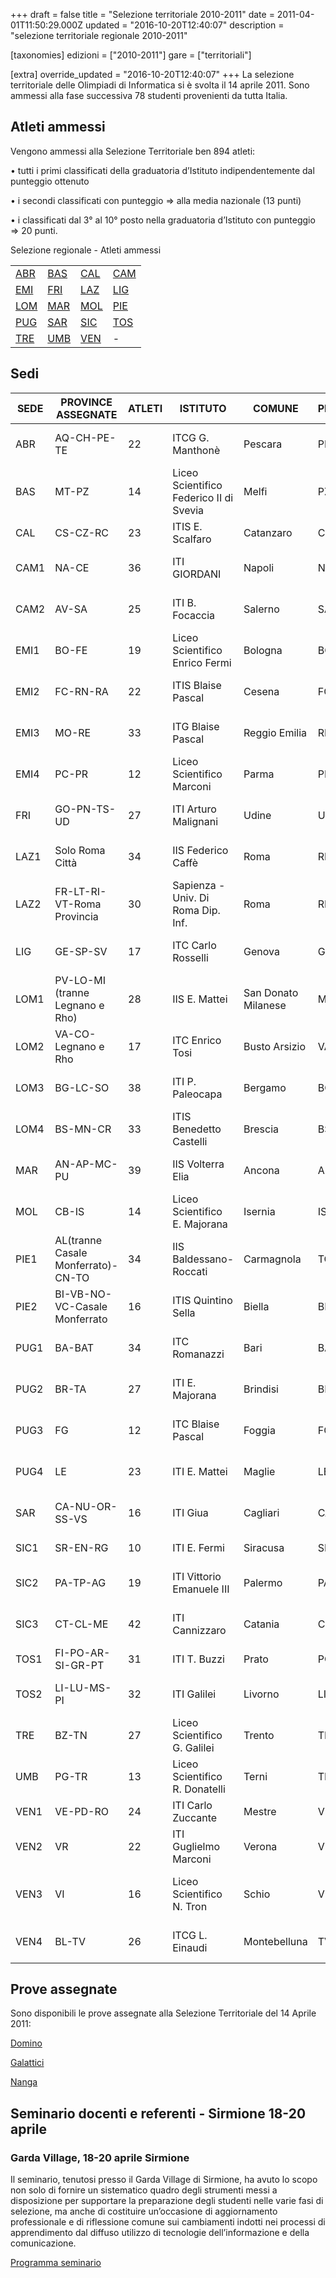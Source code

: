 +++
draft = false
title = "Selezione territoriale 2010-2011"
date = 2011-04-01T11:50:29.000Z
updated = "2016-10-20T12:40:07"
description = "selezione territoriale regionale 2010-2011"

[taxonomies]
edizioni = ["2010-2011"]
gare = ["territoriali"]

[extra]
override_updated = "2016-10-20T12:40:07"
+++
La selezione territoriale delle Olimpiadi di Informatica si è svolta il 14 aprile 2011. Sono ammessi alla fase successiva 78 studenti provenienti da tutta Italia.

<!-- more -->

## Atleti ammessi

Vengono ammessi alla Selezione Territoriale ben 894 atleti:

• tutti i primi classificati della graduatoria d’Istituto indipendentemente dal punteggio ottenuto

• i secondi classificati con punteggio => alla media nazionale (13 punti)

• i classificati dal 3° al 10° posto nella graduatoria d’Istituto con punteggio => 20 punti.

Selezione regionale - Atleti ammessi

|||||
| ------------------------------------------------------------------------ | ------------------------------------------------------------------ | ---------------------------------------------------------------- | ---------------------------------------------------------------- |
| [ABR](/oldsite/ter11/abruzzo_ammessi.pdf)            | [BAS](/oldsite/ter11/basilicata%20ammessi.pdf) | [CAL](/oldsite/ter11/calabria%20ammessi.pdf) | [CAM](/oldsite/ter11/campania%20ammessi.pdf) |
| [EMI](/oldsite/ter11/emilia%20romagna%20ammessi.pdf) | [FRI](/oldsite/ter11/friuli%20ammessi.pdf)     | [LAZ](/oldsite/ter11/lazio%20ammessi.pdf)    | [LIG](/oldsite/ter11/liguria%20ammessi.pdf)  |
| [LOM](/oldsite/ter11/lombardia%20ammessi.pdf)        | [MAR](/oldsite/ter11/marche%20ammessi.pdf)     | [MOL](/oldsite/ter11/molise%20ammessi.pdf)   | [PIE](/oldsite/ter11/piemonte%20ammessi.pdf) |
| [PUG](/oldsite/ter11/puglia%20ammessi.pdf)           | [SAR](/oldsite/ter11/sardegna%20ammessi.pdf)   | [SIC](/oldsite/ter11/sicilia%20ammessi.pdf)  | [TOS](/oldsite/ter11/toscana%20ammessi.pdf)  |
| [TRE](/oldsite/ter11/trentino%20ammessi.pdf)         | [UMB](/oldsite/ter11/umbria_ammessi.pdf)       | [VEN](/oldsite/ter11/veneto_ammessi.pdf)     | \-                                                               |

## Sedi

| **SEDE** | **PROVINCE ASSEGNATE**             | **ATLETI** | **ISTITUTO**                            | **COMUNE**          | **PROV.** | **REFERENTE**                                                                  |
| -------- | ---------------------------------- | ---------- | --------------------------------------- | ------------------- | --------- | ------------------------------------------------------------------------------ |
| ABR      | AQ-CH-PE-TE                        | 22         | ITCG G. Manthonè                        | Pescara             | PE        | [Prof.ssa Rossana D´Ignazio](mailto:digros@katamail.com)                       |
| BAS      | MT-PZ                              | 14         | Liceo Scientifico Federico II di Svevia | Melfi               | PZ        | [Prof.ssa Teresa Caruso](mailto:teresa.caruso@istruzione.it)                   |
| CAL      | CS-CZ-RC                           | 23         | ITIS E. Scalfaro                        | Catanzaro           | CZ        | [Prof. Bruno Dattilo](mailto:bruno.dattilo@istruzione.it)                      |
| CAM1     | NA-CE                              | 36         | ITI GIORDANI                            | Napoli              | NA        | [Prof.ssa Stefania Ciapparelli](mailto:steciapp@libero.it)                     |
| CAM2     | AV-SA                              | 25         | ITI B. Focaccia                         | Salerno             | SA        | [Prof. Agostino Clavelli](mailto:agostino.clavelli@istruzione.it)              |
| EMI1     | BO-FE                              | 19         | Liceo Scientifico Enrico Fermi          | Bologna             | BO        | [Prof.ssa Giorgeliana Carletto](mailto:gcarletto@email.it)                     |
| EMI2     | FC-RN-RA                           | 22         | ITIS Blaise Pascal                      | Cesena              | FC        | [Prof.ssa Vanna Zabberoni](mailto:vanna.zabberoni@itis-cesena.it)              |
| EMI3     | MO-RE                              | 33         | ITG Blaise Pascal                       | Reggio Emilia       | RE        | [Prof.ssa Annamaria Culzoni](mailto:mariaculzoni@libero.it)                    |
| EMI4     | PC-PR                              | 12         | Liceo Scientifico Marconi               | Parma               | PR        | [Prof.ssa Maria Botta](mailto:maria_botta@libero.it)                           |
| FRI      | GO-PN-TS-UD                        | 27         | ITI Arturo Malignani                    | Udine               | UD        | [Prof.ssa Nicoletta Negrello](mailto:negrello@malignani.ud.it)                 |
| LAZ1     | Solo Roma Città                    | 34         | IIS Federico Caffè                      | Roma                | RM        | [Prof.ssa Francesca Bussotti](mailto:frankbu@inwind.it)                        |
| LAZ2     | FR-LT-RI-VT-Roma Provincia         | 30         | Sapienza - Univ. Di Roma Dip. Inf.      | Roma                | RM        | [Prof.ssa Annalisa Massini](mailto:massini@di.uniroma1.it)                     |
| LIG      | GE-SP-SV                           | 17         | ITC Carlo Rosselli                      | Genova              | GE        | [Prof.ssa Genzianella Foresti](mailto:geforest@tin.it)                         |
| LOM1     | PV-LO-MI (tranne Legnano e Rho)    | 28         | IIS E. Mattei                           | San Donato Milanese | MI        | [Prof. Luca Mazzei](mailto:lmazzei@libero.it)                                  |
| LOM2     | VA-CO-Legnano e Rho                | 17         | ITC Enrico Tosi                         | Busto Arsizio       | VA        | [Prof.ssa Silvia Tondo](mailto:silvia.tondo@itctosi.va.it)                     |
| LOM3     | BG-LC-SO                           | 38         | ITI P. Paleocapa                        | Bergamo             | BG        | [Prof.ssa Antonella Gualteroni](mailto:antgua@yahoo.com)                       |
| LOM4     | BS-MN-CR                           | 33         | ITIS Benedetto Castelli                 | Brescia             | BS        | [Prof. Alessandro Bugatti](mailto:alessandro.bugatti@istruzione.it)            |
| MAR      | AN-AP-MC-PU                        | 39         | IIS Volterra Elia                       | Ancona              | AN        | [Prof. Giampaolo Brancatello](mailto:winter57g@gmail.com)                      |
| MOL      | CB-IS                              | 14         | Liceo Scientifico E. Majorana           | Isernia             | IS        | [Prof. Stefano Sferra](mailto:s.sferra@tiscali.it)                             |
| PIE1     | AL(tranne Casale Monferrato)-CN-TO | 34         | IIS Baldessano-Roccati                  | Carmagnola          | TO        | [Prof. Giovanni Spadafora](mailto:giovanni.spadafora@istruzione.it)            |
| PIE2     | BI-VB-NO-VC-Casale Monferrato      | 16         | ITIS Quintino Sella                     | Biella              | BI        | [Prof. Sandro Landorno](mailto:slandorno@itis.biella.it)                       |
| PUG1     | BA-BAT                             | 34         | ITC Romanazzi                           | Bari                | BA        | [Prof. Antonio De Carne](mailto:antonio.decarne@istruzione.it)                 |
| PUG2     | BR-TA                              | 27         | ITI E. Majorana                         | Brindisi            | BR        | [Prof. Giuseppe Cavallo](mailto:giohorse@tin.it)                               |
| PUG3     | FG                                 | 12         | ITC Blaise Pascal                       | Foggia              | FG        | [Prof. Lucio Antonio Tortorella](mailto:lucioantonio.tortorella@istruzione.it) |
| PUG4     | LE                                 | 23         | ITI E. Mattei                           | Maglie              | LE        | [Prof. Nunzio Galati](mailto:galati@itismaglie.it)                             |
| SAR      | CA-NU-OR-SS-VS                     | 16         | ITI Giua                                | Cagliari            | CA        | [Prof.ssa Grazia Chiuchiolo](mailto:grazia.chiuchiolo@tiscali.it)              |
| SIC1     | SR-EN-RG                           | 10         | ITI E. Fermi                            | Siracusa            | SR        | [Prof. Lucio Santo](mailto:sanluciano@tin.it)                                  |
| SIC2     | PA-TP-AG                           | 19         | ITI Vittorio Emanuele III               | Palermo             | PA        | [Prof. Salvatore Truncali](mailto:truncali.s@libero.it)                        |
| SIC3     | CT-CL-ME                           | 42         | ITI Cannizzaro                          | Catania             | CT        | [Prof.ssa Cettina Allegra](mailto:cettina.allegra@tin.it)                      |
| TOS1     | FI-PO-AR-SI-GR-PT                  | 31         | ITI T. Buzzi                            | Prato               | PO        | [Prof. Grazia Biondi](mailto:g.biondi@itistulliobuzzi.it)                      |
| TOS2     | LI-LU-MS-PI                        | 32         | ITI Galilei                             | Livorno             | LI        | [Prof. Salvatore Speranza](mailto:salvatoresperanza@alice.it)                  |
| TRE      | BZ-TN                              | 27         | Liceo Scientifico G. Galilei            | Trento              | TN        | [Prof.ssa Gabriella Armani](mailto:gabarm57@hotmail.com)                       |
| UMB      | PG-TR                              | 13         | Liceo Scientifico R. Donatelli          | Terni               | TR        | [Prof.ssa Mara Massarucci](mailto:maramas@alice.it)                            |
| VEN1     | VE-PD-RO                           | 24         | ITI Carlo Zuccante                      | Mestre              | VE        | [Prof. Carlo Salvagno](mailto:c_salvagno@tin.it)                               |
| VEN2     | VR                                 | 22         | ITI Guglielmo Marconi                   | Verona              | VR        | [Prof. Lorenzo De Carli](mailto:ldecarli@marconivr.it)                         |
| VEN3     | VI                                 | 16         | Liceo Scientifico N. Tron               | Schio               | VI        | [Prof. Angelo Franco Catena](mailto:angelo.catena@tron.vi.it)                  |
| VEN4     | BL-TV                              | 26         | ITCG L. Einaudi                         | Montebelluna        | TV        | [Prof. Gianluigi Ziliotto](mailto:g.ziliotto@alice.it)                         |

## Prove assegnate

Sono disponibili le prove assegnate alla Selezione Territoriale del 14 Aprile 2011:

[Domino](/oldsite/120/domino.pdf)

[Galattici](/oldsite/120/galattici.pdf)

[Nanga](/oldsite/120/nanga.pdf)

## Seminario docenti e referenti - Sirmione 18-20 aprile

### Garda Village, 18-20 aprile Sirmione

Il seminario, tenutosi presso il Garda Village di Sirmione, ha avuto lo scopo non solo di fornire un sistematico quadro degli strumenti messi a disposizione per supportare la preparazione degli studenti nelle varie fasi di selezione, ma anche di costituire un’occasione di aggiornamento professionale e di riflessione comune sui cambiamenti indotti nei processi di apprendimento dal diffuso utilizzo di tecnologie dell’informazione e della comunicazione.

[Programma seminario](/oldsite/ter11/OII-Progr__Docenti-Sem__Sirmione_apr_2011.doc)
